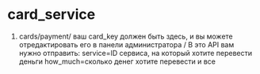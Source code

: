 # card_service
1. cards/payment/ ваш card_key должен быть здесь, и вы можете отредактировать его в панели администратора /
В это API вам нужно отправить:
service=ID сервиса, на который хотите перевести деньги
how_much=сколькo денег хотите перевести и все 

